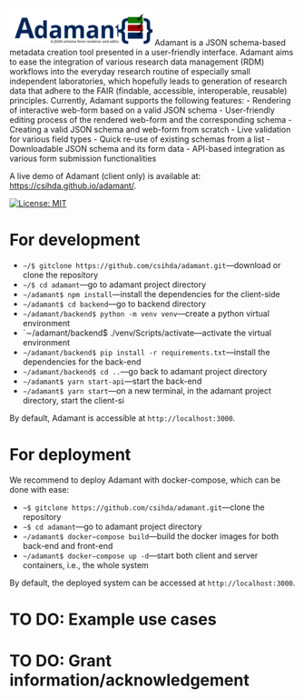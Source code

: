 <img src="https://raw.githubusercontent.com/csihda/adamant/59c295d846e9cc140c01b308c07a2499c1eb8e39/src/assets/adamant-header-5.svg" alt="drawing" style="width:50%;"/>
Adamant is a JSON schema-based metadata creation tool presented in a user-friendly interface. Adamant aims to ease the integration of various research data management (RDM) workflows into the everyday research routine of especially small independent laboratories, which hopefully leads to generation of research data that adhere to the FAIR (findable, accessible, interoperable, reusable) principles.
Currently, Adamant supports the following features:
- Rendering of interactive web-form based on a valid JSON schema
- User-friendly editing process of the rendered web-form and the corresponding schema
- Creating a valid JSON schema and web-form from scratch
- Live validation for various field types
- Quick re-use of existing schemas from a list
- Downloadable JSON schema and its form data
- API-based integration as various form submission functionalities

A live demo of Adamant (client only) is available at: https://csihda.github.io/adamant/.

[![License: MIT](https://img.shields.io/badge/License-MIT-yellow.svg)](https://opensource.org/licenses/MIT)

# For development
- `∼/$ gitclone https://github.com/csihda/adamant.git`—download or clone the repository
- `∼/$ cd adamant`—go to adamant project directory
- `∼/adamant$ npm install`—install the dependencies for the client-side
- `∼/adamant$ cd backend`—go to backend directory
- `∼/adamant/backend$ python -m venv venv`—create a python virtual environment
- `∼/adamant/backend$ ./venv/Scripts/activate—activate the virtual environment
- `∼/adamant/backend$ pip install -r requirements.txt`—install the dependencies for the back-end
- `∼/adamant/backend$ cd ..`—go back to adamant project directory
- `∼/adamant$ yarn start-api`—start the back-end
- `∼/adamant$ yarn start`—on a new terminal, in the adamant project directory, start the client-si

By default, Adamant is accessible at `http://localhost:3000`.

# For deployment
We recommend to deploy Adamant with docker-compose, which can be done with ease:
- `∼$ gitclone https://github.com/csihda/adamant.git`—clone the repository
- `∼$ cd adamant`—go to adamant project directory
- `∼/adamant$ docker−compose build`—build the docker images for both back-end and front-end
- `∼/adamant$ docker−compose up -d`—start both client and server containers, i.e., the whole system

By default, the deployed system can be accessed at `http://localhost:3000`.

# TO DO: Example use cases


# TO DO: Grant information/acknowledgement
